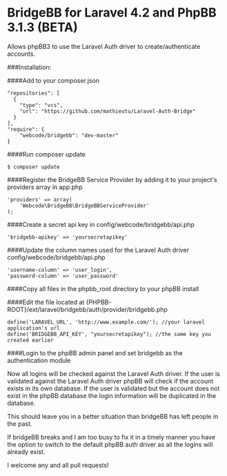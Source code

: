 BridgeBB for Laravel 4.2 and PhpBB 3.1.3 (BETA)
===========

Allows phpBB3 to use the Laravel Auth driver to create/authenticate accounts.

###Installation:

####Add to your composer.json
```
"repositories": [
  {
    "type": "vcs",
    "url": "https://github.com/mathieutu/Laravel-Auth-Bridge"
  }
],
"require": {
    "webcode/bridgebb": "dev-master"
}
```

####Run composer update
```
$ composer update
```

####Register the BridgeBB Service Provider by adding it to your project's providers array in app.php
```
'providers' => array(
    'Webcode\BridgeBB\BridgeBBServiceProvider'
);
```

####Create a secret api key in config/webcode/bridgebb/api.php
```
'bridgebb-apikey' => 'yoursecretapikey'
```

####Update the column names used for the Laravel Auth driver config/webcode/bridgebb/api.php
```
'username-column' => 'user_login',
'password-column' => 'user_password'
```

####Copy all files in the phpbb_root directory to your phpBB install

####Edit the file located at {PHPBB-ROOT}/ext/laravel/bridgebb/auth/provider/bridgebb.php
```
define('LARAVEL_URL', 'http://www.example.com/'); //your laravel application's url
define('BRIDGEBB_API_KEY', "yoursecretapikey"); //the same key you created earlier
```

####Login to the phpBB admin panel and set bridgebb as the authentication module

Now all logins will be checked against the Laravel Auth driver.
If the user is validated against the Laravel Auth driver phpBB will check if the 
account exists in its own database. If the user is validated but the account does 
not exist in the phpBB database the login information will be duplicated in the database.

This should leave you in a better situation than bridgeBB has left people in the past.

If bridgeBB breaks and I am too busy to fix it in a timely manner you have the option 
to switch to the default phpBB auth driver as all the logins will already exist.

I welcome any and all pull requests!
